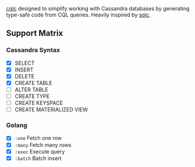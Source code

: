 
[cqlc](https://github.com/razcoen/cqlc) designed to simplify working with Cassandra databases by generating type-safe code from CQL queries. Heavily inspired by [sqlc](https://github.com/sqlc-dev/sqlc/).

## Support Matrix

### Cassandra Syntax

* [x] SELECT
* [x] INSERT
* [x] DELETE
* [x] CREATE TABLE
* [ ] ALTER TABLE
* [ ] CREATE TYPE
* [ ] CREATE KEYSPACE
* [ ] CREATE MATERIALIZED VIEW

### Golang

* [x] `:one` Fetch one row
* [x] `:many` Fetch many rows
* [x] `:exec` Execute query
* [x] `:batch` Batch insert 
